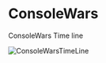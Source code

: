 # ConsoleWars
ConsoleWars Time line

![ConsoleWarsTimeLine](https://user-images.githubusercontent.com/106637044/198246828-e32cd112-faca-4b20-8bfb-165f71e6ec31.png)
